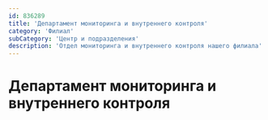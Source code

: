 ```yaml
---
id: 836289
title: 'Департамент мониторинга и внутреннего контроля'
category: 'Филиал'
subCategory: 'Центр и подразделения'
description: 'Отдел мониторинга и внутреннего контроля нашего филиала'
---
```


# Департамент мониторинга и внутреннего контроля
